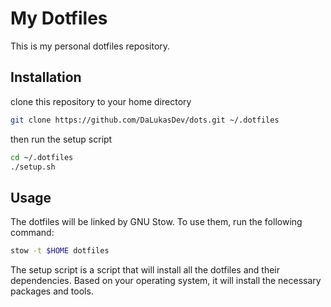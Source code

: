 # My Dotfiles

This is my personal dotfiles repository.

## Installation

clone this repository to your home directory

```bash
git clone https://github.com/DaLukasDev/dots.git ~/.dotfiles
```

then run the setup script

```bash
cd ~/.dotfiles
./setup.sh
```

## Usage

The dotfiles will be linked by GNU Stow. To use them, run the following command:

```bash
stow -t $HOME dotfiles
```

The setup script is a script that will install all the dotfiles and their dependencies.
Based on your operating system, it will install the necessary packages and tools.
